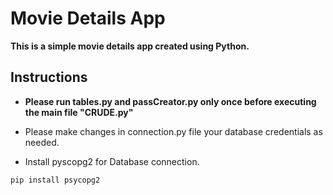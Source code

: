 # Movie Details App

**This is a simple movie details app created using Python.**

## Instructions
* **Please run tables.py and passCreator.py only once before executing the main file "CRUDE.py"**

* Please make changes in connection.py file your database credentials as needed.

* Install pyscopg2 for Database connection.
```bash
pip install psycopg2
```

